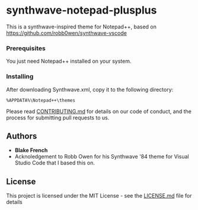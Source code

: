 # synthwave-notepad-plusplus
This is a synthwave-inspired theme for Notepad++, based on https://github.com/robb0wen/synthwave-vscode


### Prerequisites

You just need Notepad++ installed on your system.

### Installing

After downloading Synthwave.xml, copy it to the following directory:

```
%APPDATA%\Notepad++\themes
```

Please read [CONTRIBUTING.md](https://gist.github.com/PurpleBooth/b24679402957c63ec426) for details on our code of conduct, and the process for submitting pull requests to us.


## Authors

* **Blake French**
* Acknoledgement to Robb Owen for his Synthwave '84 theme for Visual Studio Code that I based this on.

## License

This project is licensed under the MIT License - see the [LICENSE.md](LICENSE.md) file for details
